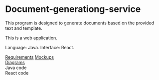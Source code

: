 # Document-generationg-service

This program is designed to generate documents based on the provided text and template.

This is a web application.

Language: Java.
Interface: React.

[Requirements](https://github.com/Kenoty/Document-generationg-service/blob/main/Requirements) 
[Mockups](https://github.com/Kenoty/Document-generationg-service/blob/main/Mockups)  
[Diagrams](https://github.com/Kenoty/Document-generationg-service/blob/main/Diagrams)    
Java code  
React code  